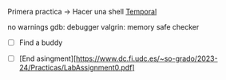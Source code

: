 

Primera practica -> Hacer una shell
[Temporal](https://www.dc.fi.udc.es/~so-grado/)

no warnings 
gdb: debugger
valgrin: memory safe checker

- [ ] Find a buddy
- [ ] [End asingment][https://www.dc.fi.udc.es/~so-grado/2023-24/Practicas/LabAssignment0.pdf]

